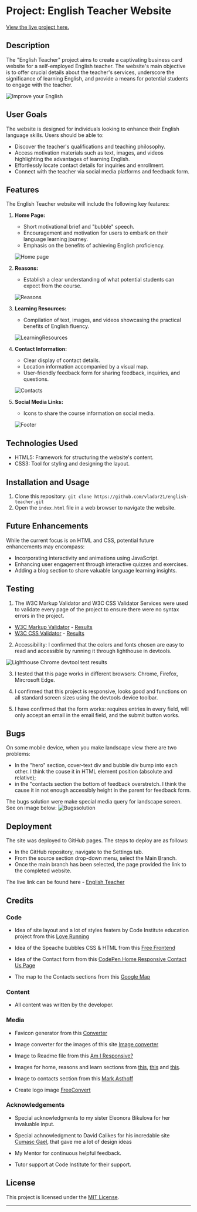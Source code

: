 # Project: English Teacher Website

[View the live project here.](https://vladar21.github.io/english-teacher/)

## Description

The "English Teacher" project aims to create a captivating business card website for a self-employed English teacher. The website's main objective is to offer crucial details about the teacher's services, underscore the significance of learning English, and provide a means for potential students to engage with the teacher.

![Improve your English](Improve_your_English_responsive.png)

## User Goals

The website is designed for individuals looking to enhance their English language skills. Users should be able to:

- Discover the teacher's qualifications and teaching philosophy.
- Access motivation materials such as text, images, and videos highlighting the advantages of learning English.
- Effortlessly locate contact details for inquiries and enrollment.
- Connect with the teacher via social media platforms and feedback form.

## Features

The English Teacher website will include the following key features:

1. **Home Page:**
   - Short motivational brief and "bubble" speech.
   - Encouragement and motivation for users to embark on their language learning journey.
   - Emphasis on the benefits of achieving English proficiency.

   ![Home page](Home.png)

2. **Reasons:**
   - Establish a clear understanding of what potential students can expect from the course.

   ![Reasons](Reasons.png)

3. **Learning Resources:**
   - Compilation of text, images, and videos showcasing the practical benefits of English fluency.

   ![LearningResources](LearningResources.png)

4. **Contact Information:**
   - Clear display of contact details.
   - Location information accompanied by a visual map.
   - User-friendly feedback form for sharing feedback, inquiries, and questions.

   ![Contacts](Contacts.png)

5. **Social Media Links:**
   - Icons to share the course information on social media.

   ![Footer](Footer.png)

## Technologies Used

- HTML5: Framework for structuring the website's content.
- CSS3: Tool for styling and designing the layout.

## Installation and Usage

1. Clone this repository: `git clone https://github.com/vladar21/english-teacher.git`
2. Open the `index.html` file in a web browser to navigate the website.

## Future Enhancements

While the current focus is on HTML and CSS, potential future enhancements may encompass:
- Incorporating interactivity and animations using JavaScript.
- Enhancing user engagement through interactive quizzes and exercises.
- Adding a blog section to share valuable language learning insights.

## Testing

1. The W3C Markup Validator and W3C CSS Validator Services were used to validate every page of the project to ensure there were no syntax errors in the project.

-   [W3C Markup Validator](https://jigsaw.w3.org/css-validator/#validate_by_input) - [Results](https://validator.w3.org/nu/?doc=https%3A%2F%2Fvladar21.github.io%2Fenglish-teacher%2Findex.html)
-   [W3C CSS Validator](https://jigsaw.w3.org/css-validator/#validate_by_input) - [Results](https://jigsaw.w3.org/css-validator/validator?uri=https%3A%2F%2Fvladar21.github.io%2Fenglish-teacher%2Findex.html&profile=css3svg&usermedium=all&warning=1&vextwarning=&lang=en)

2. Accessibility: I confirmed that the colors and fonts chosen are easy to read and accessible by running it through lighthouse in devtools.

![Lighthouse Chrome devtool test results](lighthouse_tools_test_results.png)

3. I tested that this page works in different browsers: Chrome, Firefox, Mircrosoft Edge.

4. I confirmed that this project is responsive, looks good and functions on all standard screen sizes using the devtools device toolbar.

5. I have confirmed that the form works: requires entries in every field, will only accept an email in the email field, and the submit button works.

## Bugs

On some mobile device, when you make landscape view there are two problems:
- In the "hero" section, cover-text div and bubble div bump into each other. I think the couse it in HTML element position (absolute and relative);
- in the "contacts section the bottom of feedback overstretch. I think the cause it in not enough accessibly height in the parent for feedback form.

The bugs solution were make special media query for landscape screen. 
See on image below:
![Bugssolution](bugs_solution.png)

## Deployment

The site was deployed to GitHub pages. The steps to deploy are as follows:
- In the GitHub repository, navigate to the Settings tab.
- From the source section drop-down menu, select the Main Branch.
- Once the main branch has been selected, the page provided the link to the completed website.

The live link can be found here - [English Teacher](https://vladar21.github.io/english-teacher/)

## Credits

### Code

-   Idea of site layout and a lot of styles featers by Code Institute education project from this [Love Running](https://github.com/Code-Institute-Solutions/love-running-v3/tree/main)

-   Idea of the Speache bubbles CSS & HTML from this [Free Frontend](https://freefrontend.com/css-speech-bubbles/)

-   Idea of the Contact form from this [CodePen Home
Responsive Contact Us Page](https://codepen.io/nguyn-tn-thng/pen/jOqEdZW)

-   The map to the Contacts sections from this [Google Map](https://www.google.com/maps/embed?pb=!1m18!1m12!1m3!1d85668.37611006557!2d35.09295357087713!3d47.856314708191675!2m3!1f0!2f0!3f0!3m2!1i1024!2i768!4f13.1!3m3!1m2!1s0x40dc673dfa85bb03%3A0x7e675cd9074d3f4a!2z0JfQsNC_0L7RgNC-0LbRjNC1LCDQl9Cw0L_QvtGA0L7QttGB0LrQsNGPINC-0LHQu9Cw0YHRgtGMLCDQo9C60YDQsNC40L3QsCwgNjkwMDA!5e0!3m2!1sru!2sie!4v1691538644437!5m2!1sen!2sie)

### Content

-   All content was written by the developer.

### Media

-   Favicon generator from this [Converter](https://favicon.io/favicon-converter/)

-   Image converter for the images of this site [Image converter](https://www.freeconvert.com/)

-   Image to Readme file from this [Am I Responsive?](https://ui.dev/amiresponsive)

-   Images for home, reasons and learn sections from [this](https://jpn.happyvalentinesday2020.online/), [this](https://getwallpapers.com/) and [this](https://pixabay.com/).

-   Image to contacts section from this [Mark Asthoff](https://stocksnap.io/author/6247)

-   Create logo image [FreeConvert](https://www.freeconvert.com/)

### Acknowledgements
-   Special acknowledgments to my sister Eleonora Bikulova for her invaluable input.

-   Special achnowledgment to David Calikes for his incredable site [Cumasc Gael](https://davidcalikes.github.io/portfolio-project-one/), that gave me a lot of design ideas

-   My Mentor for continuous helpful feedback.

-   Tutor support at Code Institute for their support.

## License

This project is licensed under the [MIT License](LICENSE).

---
